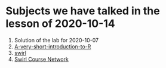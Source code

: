 # Subjects we have talked in the lesson of 2020-10-14


1. Solution of the lab for 2020-10-07
2. [A-very-short-introduction-to-R](https://github.com/ClaudiaBrauer/A-very-short-introduction-to-R)
3. [swirl](https://swirlstats.com/)
4. [Swirl Course Network](http://swirlstats.com/scn/title.html)

